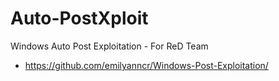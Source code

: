 # Auto-PostXploit
Windows Auto Post Exploitation - For ReD Team


* https://github.com/emilyanncr/Windows-Post-Exploitation/
